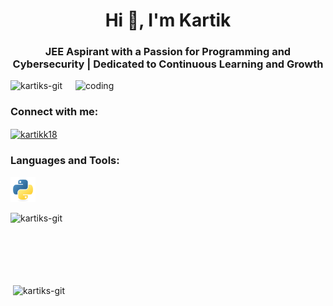 <h1 align="center">Hi 👋, I'm Kartik</h1>
<h3 align="center">JEE Aspirant with a Passion for Programming and Cybersecurity | Dedicated to Continuous Learning and Growth</h3>
<img align="right" alt="coding" width="400" src="https://user-images.githubusercontent.com/55389276/140866485-8fb1c876-9a8f-4d6a-98dc-08c4981eaf70.gif">
<p align="left"> <img src="https://komarev.com/ghpvc/?username=kartiks-git&label=Profile%20views&color=0e75b6&style=flat" alt="kartiks-git" /> </p>

<h3 align="left">Connect with me:</h3>
<p align="left">
<a href="https://linkedin.com/in/kartikk18" target="blank"><img align="center" src="https://raw.githubusercontent.com/rahuldkjain/github-profile-readme-generator/master/src/images/icons/Social/linked-in-alt.svg" alt="kartikk18" height="30" width="40" /></a>
</p>

<h3 align="left">Languages and Tools:</h3>
<p align="left"> <a href="https://www.python.org" target="_blank" rel="noreferrer"> <img src="https://raw.githubusercontent.com/devicons/devicon/master/icons/python/python-original.svg" alt="python" width="40" height="40"/> </a> </p>

<p><img align="left" src="https://github-readme-stats.vercel.app/api/top-langs?username=kartiks-git&show_icons=true&locale=en&layout=compact" alt="kartiks-git" /></p>
<br><br><br><br><br><br>
<p>&nbsp;<img align="centre" src="https://github-readme-stats.vercel.app/api?username=kartiks-git&show_icons=true&locale=en" alt="kartiks-git" /></p>
